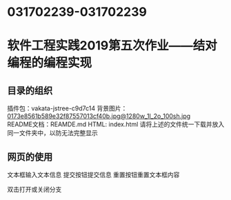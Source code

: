 # 031702239-031702239
软件工程实践2019第五次作业——结对编程的编程实现
===
目录的组织
---


插件包：vakata-jstree-c9d7c14
背景图片：0173e8561b589e32f87557013cf40b.jpg@1280w_1l_2o_100sh.jpg   
README文档：REAMDE.md
HTML: index.html
请将上述的文件统一下载并放入同一文件夹中，以防无法完整显示

网页的使用
---
文本框输入文本信息
提交按钮提交信息
重置按钮重置文本框内容

 双击打开或关闭分支

